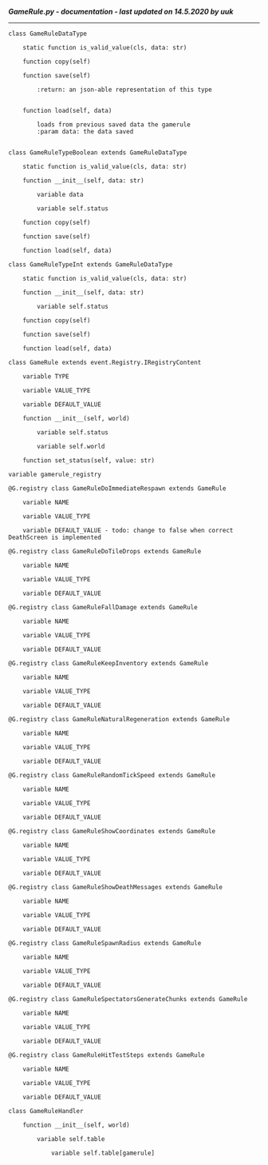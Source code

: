 ***GameRule.py - documentation - last updated on 14.5.2020 by uuk***
___

    class GameRuleDataType

        static function is_valid_value(cls, data: str)

        function copy(self)

        function save(self)
            
            :return: an json-able representation of this type


        function load(self, data)
            
            loads from previous saved data the gamerule
            :param data: the data saved


    class GameRuleTypeBoolean extends GameRuleDataType

        static function is_valid_value(cls, data: str)

        function __init__(self, data: str)

            variable data

            variable self.status

        function copy(self)

        function save(self)

        function load(self, data)

    class GameRuleTypeInt extends GameRuleDataType

        static function is_valid_value(cls, data: str)

        function __init__(self, data: str)

            variable self.status

        function copy(self)

        function save(self)

        function load(self, data)

    class GameRule extends event.Registry.IRegistryContent

        variable TYPE

        variable VALUE_TYPE

        variable DEFAULT_VALUE

        function __init__(self, world)

            variable self.status

            variable self.world

        function set_status(self, value: str)

    variable gamerule_registry

    @G.registry class GameRuleDoImmediateRespawn extends GameRule

        variable NAME

        variable VALUE_TYPE

        variable DEFAULT_VALUE - todo: change to false when correct DeathScreen is implemented

    @G.registry class GameRuleDoTileDrops extends GameRule

        variable NAME

        variable VALUE_TYPE

        variable DEFAULT_VALUE

    @G.registry class GameRuleFallDamage extends GameRule

        variable NAME

        variable VALUE_TYPE

        variable DEFAULT_VALUE

    @G.registry class GameRuleKeepInventory extends GameRule

        variable NAME

        variable VALUE_TYPE

        variable DEFAULT_VALUE

    @G.registry class GameRuleNaturalRegeneration extends GameRule

        variable NAME

        variable VALUE_TYPE

        variable DEFAULT_VALUE

    @G.registry class GameRuleRandomTickSpeed extends GameRule

        variable NAME

        variable VALUE_TYPE

        variable DEFAULT_VALUE

    @G.registry class GameRuleShowCoordinates extends GameRule

        variable NAME

        variable VALUE_TYPE

        variable DEFAULT_VALUE

    @G.registry class GameRuleShowDeathMessages extends GameRule

        variable NAME

        variable VALUE_TYPE

        variable DEFAULT_VALUE

    @G.registry class GameRuleSpawnRadius extends GameRule

        variable NAME

        variable VALUE_TYPE

        variable DEFAULT_VALUE

    @G.registry class GameRuleSpectatorsGenerateChunks extends GameRule

        variable NAME

        variable VALUE_TYPE

        variable DEFAULT_VALUE

    @G.registry class GameRuleHitTestSteps extends GameRule

        variable NAME

        variable VALUE_TYPE

        variable DEFAULT_VALUE

    class GameRuleHandler

        function __init__(self, world)

            variable self.table

                variable self.table[gamerule]